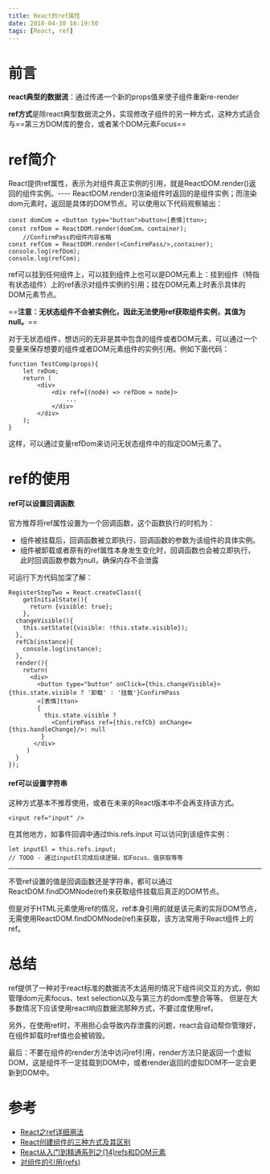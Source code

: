 ```yaml
---
title: React的ref属性
date: 2018-04-30 16:19:50
tags: [React, ref]
---
```


# 前言
 **react典型的数据流**：通过传递一个新的props值来使子组件重新re-render

**ref方式**是除react典型数据流之外，实现修改子组件的另一种方式，这种方式适合与==第三方DOM库的整合，或者某个DOM元素Focus==

<!-- more -->

# ref简介

React提供ref属性，表示为对组件真正实例的引用，就是ReactDOM.render()返回的组件实例。---- ReactDOM.render()渲染组件时返回的是组件实例；而渲染dom元素时，返回是具体的DOM节点。可以使用以下代码观察输出：

```JSX
const domCom = <button type="button">button<[表情]tton>;
const refDom = ReactDOM.render(domCom，container);
    //ConfirmPass的组件内容省略
const refCom = ReactDOM.render(<ConfirmPass/>,container);
console.log(refDom);
console.log(refCom);
```

ref可以挂到任何组件上，可以挂到组件上也可以是DOM元素上：挂到组件（特指有状态组件）上的ref表示对组件实例的引用；挂在DOM元素上时表示具体的DOM元素节点。

==**注意：无状态组件不会被实例化，因此无法使用ref获取组件实例，其值为null。**==

对于无状态组件，想访问的无非是其中包含的组件或者DOM元素，可以通过一个变量来保存想要的组件或者DOM元素组件的实例引用。例如下面代码：

```
function TestComp(props){
    let reDom;
    return (
        <div>
            <div ref={(node) => refDom = node}>
                ...
            </div>
        </div>
    );
}
```

这样，可以通过变量refDom来访问无状态组件中的指定DOM元素了。

# ref的使用

#### ref可以设置回调函数

官方推荐将ref属性设置为一个回调函数，这个函数执行的时机为：

- 组件被挂载后，回调函数被立即执行，回调函数的参数为该组件的具体实例。
- 组件被卸载或者原有的ref属性本身发生变化时，回调函数也会被立即执行，此时回调函数参数为null，确保内存不会泄露

可运行下方代码加深了解：
```JSX
RegisterStepTwo = React.createClass({
    getInitialState(){
      return {visible: true};
    },
  changeVisible(){
    this.setState({visible: !this.state.visible});
  },
  refCb(instance){
    console.log(instance);
  },
  render(){
    return(
      <div>
        <button type="button" onClick={this.changeVisible}>{this.state.visible ? '卸载' : '挂载'}ConfirmPass
        <[表情]tton>
        {
          this.state.visible ?
            <ConfirmPass ref={this.refCb} onChange={this.handleChange}/>: null
         }
       </div>
     )
  }
});
```

#### ref可以设置字符串

这种方式基本不推荐使用，或者在未来的React版本中不会再支持该方式。

```JSX
<input ref="input" />
```

在其他地方，如事件回调中通过this.refs.input 可以访问到该组件实例：

```
let inputEl = this.refs.input;
// TODO - 通过inputEl完成后续逻辑，如Focus、值获取等等
```

<hr />

不管ref设置的值是回调函数还是字符串，都可以通过ReactDOM.findDOMNode(ref)来获取组件挂载后真正的DOM节点。

但是对于HTML元素使用ref的情况，ref本身引用的就是该元素的实际DOM节点，无需使用ReactDOM.findDOMNode(ref)来获取，该方法常用于React组件上的ref。

# 总结

ref提供了一种对于react标准的数据流不太适用的情况下组件间交互的方式，例如管理dom元素focus、text selection以及与第三方的dom库整合等等。 但是在大多数情况下应该使用react响应数据流那种方式，不要过度使用ref。

另外，在使用ref时，不用担心会导致内存泄露的问题，react会自动帮你管理好，在组件卸载时ref值也会被销毁。

最后：不要在组件的render方法中访问ref引用，render方法只是返回一个虚拟DOM，这是组件不一定挂载到DOM中，或者render返回的虚拟DOM不一定会更新到DOM中。


# 参考

- [React之ref详细用法](https://segmentfault.com/a/1190000008665915)
- [React创建组件的三种方式及其区别](http://www.cnblogs.com/wonyun/p/5930333.html)
- [React从入门到精通系列之(14)refs和DOM元素](https://segmentfault.com/a/1190000007815434)
- [对组件的引用(refs)](http://bbs.reactnative.cn/topic/608/%E5%AF%B9%E7%BB%84%E4%BB%B6%E7%9A%84%E5%BC%95%E7%94%A8-refs/2)
